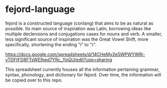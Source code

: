 # fejord-language
fejord is a constructed language (conlang) that aims to be as natural as possible. Its main source of inspiration was Latin, borrowing ideas like multiple declensions and conjugations cases for nouns and verb. A smaller, less significant source of inspiration was the Great Vowel Shift, more specifically, shortening the ending "i" to "ɪ". 

https://docs.google.com/spreadsheets/d/14CHeMy2e5WPWYWRi-yTDFtFD8FTsWEIhed7YRc_YpQU/edit?usp=sharing

This spreadsheet currently houses all the information pertaining grammar, syntax, phonology, and dictionary for fejord. Over time, the information will be copied over to this repo.

